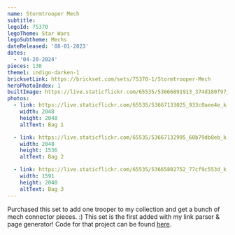 ```yaml
---
name: Stormtrooper Mech
subtitle: 
legoId: 75370
legoTheme: Star Wars
legoSubtheme: Mechs
dateReleased: '08-01-2023'
dates:
  - '04-20-2024'
pieces: 138
theme1: indigo-darken-1
bricksetLink: https://brickset.com/sets/75370-1/Stormtrooper-Mech
heroPhotoIndex: 1
builtImage: https://live.staticflickr.com/65535/53666891913_374d180f97_k.jpg
photos:
  - link: https://live.staticflickr.com/65535/53667133025_933c0aee4e_k.jpg
    width: 2048
    height: 2048
    altText: Bag 1

  - link: https://live.staticflickr.com/65535/53667132995_60b79db8eb_k.jpg
    width: 2048
    height: 1536
    altText: Bag 2

  - link: https://live.staticflickr.com/65535/53665802752_77cf9c553d_k.jpg
    width: 1591
    height: 2048
    altText: Bag 3
---
```


Purchased this set to add one trooper to my collection and get a bunch of mech connector pieces. :)
This set is the first added with my link parser & page generator!
Code for that project can be found [here](https://github.com/z-s-kusz/lego-blog-helper).
